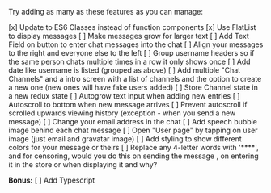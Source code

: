 Try adding as many as these features as you can manage:

[x] Update to ES6 Classes instead of function components
[x] Use FlatList to display messages
[ ] Make messages grow for larger text
[ ] Add Text Field on button to enter chat messages into the chat
[ ] Align your messages to the right and everyone else to the left
[ ] Group username headers so if the same person chats multiple times in a row it only shows once
[ ] Add date like username is listed (grouped as above)
[ ] Add multiple "Chat Channels" and a intro screen with a list of channels and the option to create a new one (new ones will have fake users added)
[ ] Store Channel state in a new redux state
[ ] Autogrow text input when adding new entries
[ ] Autoscroll to bottom when new message arrives
[ ] Prevent autoscroll if scrolled upwards viewing history (exception - when you send a new message)
[ ] Change your email address in the chat
[ ] Add speech bubble image behind each chat message
[ ] Open "User page" by tapping on user image (just email and gravatar image)
[ ] Add styling to show different colors for your message or theirs
[ ] Replace any 4-letter words with '****', and for censoring, would you do this on sending the message , on entering it in the store or when displaying it and why?


__Bonus:__
[ ] Add Typescript


